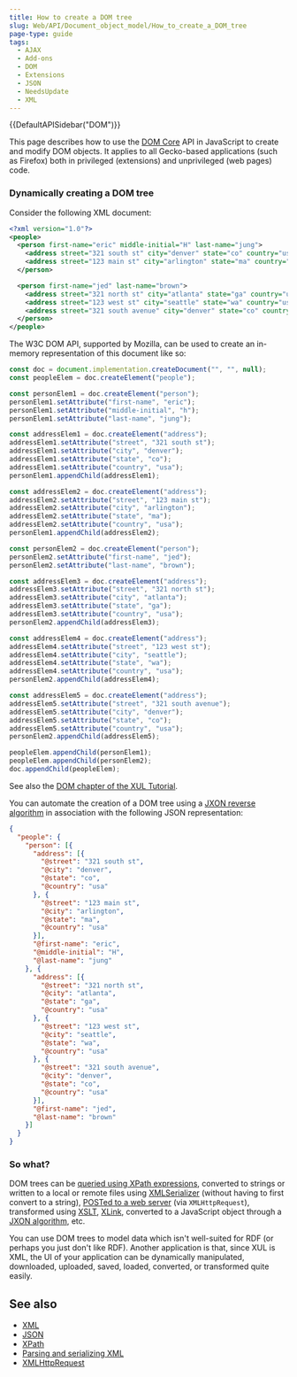 ```yaml
---
title: How to create a DOM tree
slug: Web/API/Document_object_model/How_to_create_a_DOM_tree
page-type: guide
tags:
  - AJAX
  - Add-ons
  - DOM
  - Extensions
  - JSON
  - NeedsUpdate
  - XML
---
```


{{DefaultAPISidebar("DOM")}}

This page describes how to use the [DOM Core](https://www.w3.org/TR/DOM-Level-3-Core/) API in JavaScript to create and modify DOM objects. It applies to all Gecko-based applications (such as Firefox) both in privileged (extensions) and unprivileged (web pages) code.

### Dynamically creating a DOM tree

Consider the following XML document:

```xml
<?xml version="1.0"?>
<people>
  <person first-name="eric" middle-initial="H" last-name="jung">
    <address street="321 south st" city="denver" state="co" country="usa"/>
    <address street="123 main st" city="arlington" state="ma" country="usa"/>
  </person>

  <person first-name="jed" last-name="brown">
    <address street="321 north st" city="atlanta" state="ga" country="usa"/>
    <address street="123 west st" city="seattle" state="wa" country="usa"/>
    <address street="321 south avenue" city="denver" state="co" country="usa"/>
  </person>
</people>
```

The W3C DOM API, supported by Mozilla, can be used to create an in-memory representation of this document like so:

```js
const doc = document.implementation.createDocument("", "", null);
const peopleElem = doc.createElement("people");

const personElem1 = doc.createElement("person");
personElem1.setAttribute("first-name", "eric");
personElem1.setAttribute("middle-initial", "h");
personElem1.setAttribute("last-name", "jung");

const addressElem1 = doc.createElement("address");
addressElem1.setAttribute("street", "321 south st");
addressElem1.setAttribute("city", "denver");
addressElem1.setAttribute("state", "co");
addressElem1.setAttribute("country", "usa");
personElem1.appendChild(addressElem1);

const addressElem2 = doc.createElement("address");
addressElem2.setAttribute("street", "123 main st");
addressElem2.setAttribute("city", "arlington");
addressElem2.setAttribute("state", "ma");
addressElem2.setAttribute("country", "usa");
personElem1.appendChild(addressElem2);

const personElem2 = doc.createElement("person");
personElem2.setAttribute("first-name", "jed");
personElem2.setAttribute("last-name", "brown");

const addressElem3 = doc.createElement("address");
addressElem3.setAttribute("street", "321 north st");
addressElem3.setAttribute("city", "atlanta");
addressElem3.setAttribute("state", "ga");
addressElem3.setAttribute("country", "usa");
personElem2.appendChild(addressElem3);

const addressElem4 = doc.createElement("address");
addressElem4.setAttribute("street", "123 west st");
addressElem4.setAttribute("city", "seattle");
addressElem4.setAttribute("state", "wa");
addressElem4.setAttribute("country", "usa");
personElem2.appendChild(addressElem4);

const addressElem5 = doc.createElement("address");
addressElem5.setAttribute("street", "321 south avenue");
addressElem5.setAttribute("city", "denver");
addressElem5.setAttribute("state", "co");
addressElem5.setAttribute("country", "usa");
personElem2.appendChild(addressElem5);

peopleElem.appendChild(personElem1);
peopleElem.appendChild(personElem2);
doc.appendChild(peopleElem);
```

See also the [DOM chapter of the XUL Tutorial](/en-US/docs/XUL_Tutorial/Document_Object_Model).

You can automate the creation of a DOM tree using a [JXON reverse algorithm](/en-US/docs/JXON#jxon_reverse_algorithms) in association with the following JSON representation:

```json
{
  "people": {
    "person": [{
      "address": [{
        "@street": "321 south st",
        "@city": "denver",
        "@state": "co",
        "@country": "usa"
      }, {
        "@street": "123 main st",
        "@city": "arlington",
        "@state": "ma",
        "@country": "usa"
      }],
      "@first-name": "eric",
      "@middle-initial": "H",
      "@last-name": "jung"
    }, {
      "address": [{
        "@street": "321 north st",
        "@city": "atlanta",
        "@state": "ga",
        "@country": "usa"
      }, {
        "@street": "123 west st",
        "@city": "seattle",
        "@state": "wa",
        "@country": "usa"
      }, {
        "@street": "321 south avenue",
        "@city": "denver",
        "@state": "co",
        "@country": "usa"
      }],
      "@first-name": "jed",
      "@last-name": "brown"
    }]
  }
}
```

### So what?

DOM trees can be [queried using XPath expressions](/en-US/docs/Web/XPath/Introduction_to_using_XPath_in_JavaScript), converted to strings or written to a local or remote files using [XMLSerializer](/en-US/docs/Web/Guide/Parsing_and_serializing_XML) (without having to first convert to a string), [POSTed to a web server](/en-US/docs/Web/API/XMLHttpRequest) (via `XMLHttpRequest`), transformed using [XSLT](/en-US/docs/Web/XSLT), [XLink](/en-US/docs/Glossary/XLink), converted to a JavaScript object through a [JXON algorithm](/en-US/docs/JXON), etc.

You can use DOM trees to model data which isn't well-suited for RDF (or perhaps you just don't like RDF). Another application is that, since XUL is XML, the UI of your application can be dynamically manipulated, downloaded, uploaded, saved, loaded, converted, or transformed quite easily.

## See also

- [XML](/en-US/docs/Web/XML)
- [JSON](/en-US/docs/JSON)
- [XPath](/en-US/docs/Web/XPath)
- [Parsing and serializing XML](/en-US/docs/Web/Guide/Parsing_and_serializing_XML)
- [XMLHttpRequest](/en-US/docs/Web/API/XMLHttpRequest)
